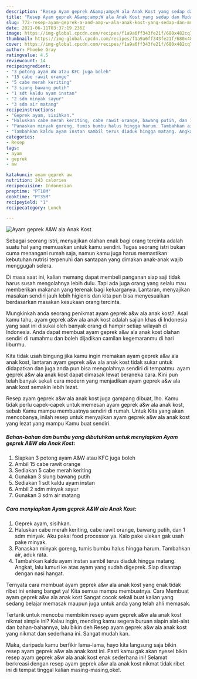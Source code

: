 ```yaml
---
description: "Resep Ayam geprek A&amp;amp;W ala Anak Kost yang sedap dan Mudah Dibuat"
title: "Resep Ayam geprek A&amp;amp;W ala Anak Kost yang sedap dan Mudah Dibuat"
slug: 772-resep-ayam-geprek-a-and-amp-w-ala-anak-kost-yang-sedap-dan-mudah-dibuat
date: 2021-06-11T03:37:19.236Z
image: https://img-global.cpcdn.com/recipes/f1a9a6ff343fe21f/680x482cq70/ayam-geprek-aw-ala-anak-kost-foto-resep-utama.jpg
thumbnail: https://img-global.cpcdn.com/recipes/f1a9a6ff343fe21f/680x482cq70/ayam-geprek-aw-ala-anak-kost-foto-resep-utama.jpg
cover: https://img-global.cpcdn.com/recipes/f1a9a6ff343fe21f/680x482cq70/ayam-geprek-aw-ala-anak-kost-foto-resep-utama.jpg
author: Phoebe Gray
ratingvalue: 4.5
reviewcount: 14
recipeingredient:
- "3 potong ayam AW atau KFC juga boleh"
- "15 cabe rawit orange"
- "5 cabe merah keriting"
- "3 siung bawang putih"
- "1 sdt kaldu ayam instan"
- "2 sdm minyak sayur"
- "3 sdm air matang"
recipeinstructions:
- "Geprek ayam, sisihkan."
- "Haluskan cabe merah keriting, cabe rawit orange, bawang putih, dan 1 sdm minyak. Aku pakai food processor ya. Kalo pake ulekan gak usah pake minyak."
- "Panaskan minyak goreng, tumis bumbu halus hingga harum. Tambahkan air, aduk rata."
- "Tambahkan kaldu ayam instan sambil terus diaduk hingga matang. Angkat, lalu lumuri ke atas ayam yang sudah digeprek. Siap disantap dengan nasi hangat."
categories:
- Resep
tags:
- ayam
- geprek
- aw

katakunci: ayam geprek aw 
nutrition: 243 calories
recipecuisine: Indonesian
preptime: "PT18M"
cooktime: "PT35M"
recipeyield: "1"
recipecategory: Lunch

---
```



![Ayam geprek A&amp;W ala Anak Kost](https://img-global.cpcdn.com/recipes/f1a9a6ff343fe21f/680x482cq70/ayam-geprek-aw-ala-anak-kost-foto-resep-utama.jpg)

Sebagai seorang istri, menyajikan olahan enak bagi orang tercinta adalah suatu hal yang memuaskan untuk kamu sendiri. Tugas seorang istri bukan cuma menangani rumah saja, namun kamu juga harus memastikan kebutuhan nutrisi terpenuhi dan santapan yang dimakan anak-anak wajib menggugah selera.

Di masa  saat ini, kalian memang dapat membeli panganan siap saji tidak harus susah mengolahnya lebih dulu. Tapi ada juga orang yang selalu mau memberikan makanan yang terenak bagi keluarganya. Lantaran, menyajikan masakan sendiri jauh lebih higienis dan kita pun bisa menyesuaikan berdasarkan masakan kesukaan orang tercinta. 



Mungkinkah anda seorang penikmat ayam geprek a&amp;w ala anak kost?. Asal kamu tahu, ayam geprek a&amp;w ala anak kost adalah sajian khas di Indonesia yang saat ini disukai oleh banyak orang di hampir setiap wilayah di Indonesia. Anda dapat membuat ayam geprek a&amp;w ala anak kost olahan sendiri di rumahmu dan boleh dijadikan camilan kegemaranmu di hari liburmu.

Kita tidak usah bingung jika kamu ingin memakan ayam geprek a&amp;w ala anak kost, lantaran ayam geprek a&amp;w ala anak kost tidak sukar untuk didapatkan dan juga anda pun bisa mengolahnya sendiri di tempatmu. ayam geprek a&amp;w ala anak kost dapat dimasak lewat beraneka cara. Kini pun telah banyak sekali cara modern yang menjadikan ayam geprek a&amp;w ala anak kost semakin lebih lezat.

Resep ayam geprek a&amp;w ala anak kost juga gampang dibuat, lho. Kamu tidak perlu capek-capek untuk memesan ayam geprek a&amp;w ala anak kost, sebab Kamu mampu membuatnya sendiri di rumah. Untuk Kita yang akan mencobanya, inilah resep untuk menyajikan ayam geprek a&amp;w ala anak kost yang lezat yang mampu Kamu buat sendiri.

<!--inarticleads1-->

##### Bahan-bahan dan bumbu yang dibutuhkan untuk menyiapkan Ayam geprek A&amp;W ala Anak Kost:

1. Siapkan 3 potong ayam A&amp;W atau KFC juga boleh
1. Ambil 15 cabe rawit orange
1. Sediakan 5 cabe merah keriting
1. Gunakan 3 siung bawang putih
1. Sediakan 1 sdt kaldu ayam instan
1. Ambil 2 sdm minyak sayur
1. Gunakan 3 sdm air matang




<!--inarticleads2-->

##### Cara menyiapkan Ayam geprek A&amp;W ala Anak Kost:

1. Geprek ayam, sisihkan.
1. Haluskan cabe merah keriting, cabe rawit orange, bawang putih, dan 1 sdm minyak. Aku pakai food processor ya. Kalo pake ulekan gak usah pake minyak.
1. Panaskan minyak goreng, tumis bumbu halus hingga harum. Tambahkan air, aduk rata.
1. Tambahkan kaldu ayam instan sambil terus diaduk hingga matang. Angkat, lalu lumuri ke atas ayam yang sudah digeprek. Siap disantap dengan nasi hangat.




Ternyata cara membuat ayam geprek a&amp;w ala anak kost yang enak tidak ribet ini enteng banget ya! Kita semua mampu membuatnya. Cara Membuat ayam geprek a&amp;w ala anak kost Sangat cocok sekali buat kalian yang sedang belajar memasak maupun juga untuk anda yang telah ahli memasak.

Tertarik untuk mencoba membikin resep ayam geprek a&amp;w ala anak kost nikmat simple ini? Kalau ingin, mending kamu segera buruan siapin alat-alat dan bahan-bahannya, lalu bikin deh Resep ayam geprek a&amp;w ala anak kost yang nikmat dan sederhana ini. Sangat mudah kan. 

Maka, daripada kamu berfikir lama-lama, hayo kita langsung saja bikin resep ayam geprek a&amp;w ala anak kost ini. Pasti kamu gak akan nyesel bikin resep ayam geprek a&amp;w ala anak kost enak sederhana ini! Selamat berkreasi dengan resep ayam geprek a&amp;w ala anak kost nikmat tidak ribet ini di tempat tinggal kalian masing-masing,oke!.

